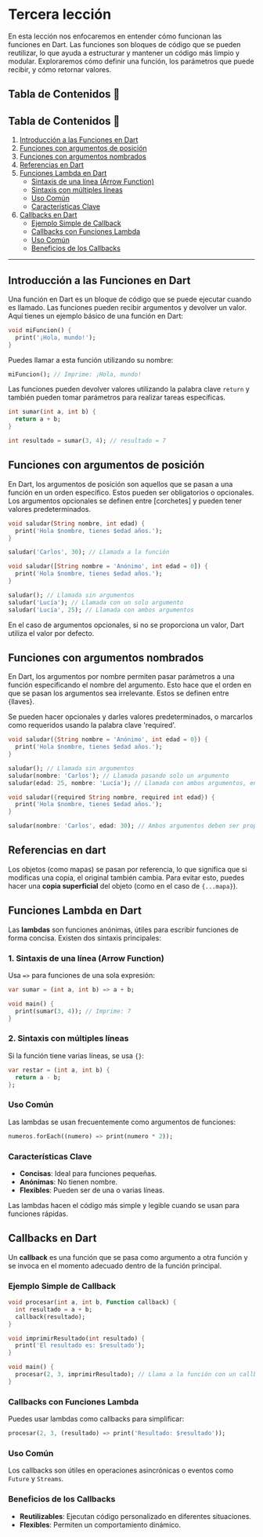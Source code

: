 # Tercera lección

En esta lección nos enfocaremos en entender cómo funcionan las funciones en Dart. Las funciones son bloques de código que se pueden reutilizar, lo que ayuda a estructurar y mantener un código más limpio y modular. Exploraremos cómo definir una función, los parámetros que puede recibir, y cómo retornar valores.

## Tabla de Contenidos 📖

## Tabla de Contenidos 📖

1. [Introducción a las Funciones en Dart](#introducción-a-las-funciones-en-dart)
2. [Funciones con argumentos de posición](#funciones-con-argumentos-de-posicion)
3. [Funciones con argumentos nombrados](#funciones-con-argumentos-nombrados)
4. [Referencias en Dart](#referencias-en-dart)
5. [Funciones Lambda en Dart](#funciones-lambda-en-dart)
   - [Sintaxis de una línea (Arrow Function)](#1-sintaxis-de-una-línea-arrow-function)
   - [Sintaxis con múltiples líneas](#2-sintaxis-con-múltiples-líneas)
   - [Uso Común](#uso-común)
   - [Características Clave](#características-clave)
6. [Callbacks en Dart](#callbacks-en-dart)
   - [Ejemplo Simple de Callback](#ejemplo-simple-de-callback)
   - [Callbacks con Funciones Lambda](#callbacks-con-funciones-lambda)
   - [Uso Común](#uso-común-1)
   - [Beneficios de los Callbacks](#beneficios-de-los-callbacks)
---

## Introducción a las Funciones en Dart

Una función en Dart es un bloque de código que se puede ejecutar cuando es llamado. Las funciones pueden recibir argumentos y devolver un valor. Aquí tienes un ejemplo básico de una función en Dart:

```dart	
void miFuncion() {
  print('¡Hola, mundo!');
}
```

Puedes llamar a esta función utilizando su nombre:

```dart	
miFuncion(); // Imprime: ¡Hola, mundo!
```

Las funciones pueden devolver valores utilizando la palabra clave `return` y también pueden tomar parámetros para realizar tareas específicas.

```dart	
int sumar(int a, int b) {
  return a + b;
}

int resultado = sumar(3, 4); // resultado = 7
```

## Funciones con argumentos de posición
En Dart, los argumentos de posición son aquellos que se pasan a una función en un orden específico. Estos pueden ser obligatorios o opcionales. Los argumentos opcionales se definen entre [corchetes] y pueden tener valores predeterminados.

```dart	
void saludar(String nombre, int edad) {
  print('Hola $nombre, tienes $edad años.');
}

saludar('Carlos', 30); // Llamada a la función
```

```dart	
void saludar([String nombre = 'Anónimo', int edad = 0]) {
  print('Hola $nombre, tienes $edad años.');
}

saludar(); // Llamada sin argumentos
saludar('Lucía'); // Llamada con un solo argumento
saludar('Lucía', 25); // Llamada con ambos argumentos
```

En el caso de argumentos opcionales, si no se proporciona un valor, Dart utiliza el valor por defecto.

## Funciones con argumentos nombrados
En Dart, los argumentos por nombre permiten pasar parámetros a una función especificando el nombre del argumento. Esto hace que el orden en que se pasan los argumentos sea irrelevante. Estos se definen entre {llaves}.

Se pueden hacer opcionales y darles valores predeterminados, o marcarlos como requeridos usando la palabra clave 'required'.

```dart	
void saludar({String nombre = 'Anónimo', int edad = 0}) {
  print('Hola $nombre, tienes $edad años.');
}

saludar(); // Llamada sin argumentos
saludar(nombre: 'Carlos'); // Llamada pasando solo un argumento
saludar(edad: 25, nombre: 'Lucía'); // Llamada con ambos argumentos, en cualquier orden
```

```dart	
void saludar({required String nombre, required int edad}) {
  print('Hola $nombre, tienes $edad años.');
}

saludar(nombre: 'Carlos', edad: 30); // Ambos argumentos deben ser proporcionados
```

## Referencias en dart
Los objetos (como mapas) se pasan por referencia, lo que significa que si modificas una copia, el original también cambia. Para evitar esto, puedes hacer una **copia superficial** del objeto (como en el caso de `{...mapa}`).

## Funciones Lambda en Dart

Las **lambdas** son funciones anónimas, útiles para escribir funciones de forma concisa. Existen dos sintaxis principales:


### 1. **Sintaxis de una línea (Arrow Function)**

Usa `=>` para funciones de una sola expresión:

```dart
var sumar = (int a, int b) => a + b;

void main() {
  print(sumar(3, 4)); // Imprime: 7
}
```	

### 2. **Sintaxis con múltiples líneas**

Si la función tiene varias líneas, se usa `{}`:

```dart	
var restar = (int a, int b) {
  return a - b;
};
```

### Uso Común

Las lambdas se usan frecuentemente como argumentos de funciones:

```dart
numeros.forEach((numero) => print(numero * 2));
```

### Características Clave
- **Concisas**: Ideal para funciones pequeñas.
- **Anónimas**: No tienen nombre.
- **Flexibles**: Pueden ser de una o varias líneas.

Las lambdas hacen el código más simple y legible cuando se usan para funciones rápidas.

## Callbacks en Dart

Un **callback** es una función que se pasa como argumento a otra función y se invoca en el momento adecuado dentro de la función principal.


### Ejemplo Simple de Callback

```dart	
void procesar(int a, int b, Function callback) {
  int resultado = a + b;
  callback(resultado);
}

void imprimirResultado(int resultado) {
  print('El resultado es: $resultado');
}

void main() {
  procesar(2, 3, imprimirResultado); // Llama a la función con un callback
}
```	

### Callbacks con Funciones Lambda

Puedes usar lambdas como callbacks para simplificar:

```dart
procesar(2, 3, (resultado) => print('Resultado: $resultado'));
```

### Uso Común

Los callbacks son útiles en operaciones asincrónicas o eventos como `Future` y `Streams`.

### Beneficios de los Callbacks

- **Reutilizables**: Ejecutan código personalizado en diferentes situaciones.
- **Flexibles**: Permiten un comportamiento dinámico.